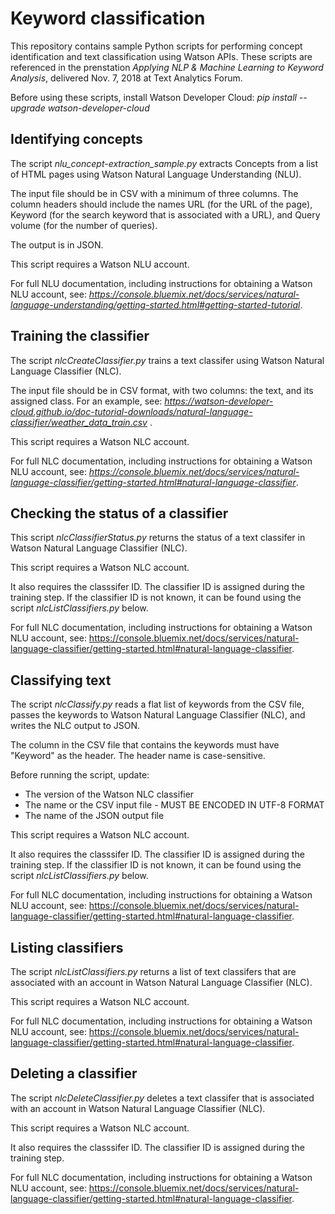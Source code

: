 # Keyword classification

This repository contains sample Python scripts for performing concept identification and text classification using Watson APIs.  These scripts are referenced in the prenstation *Applying NLP & Machine Learning to Keyword Analysis*, delivered Nov. 7, 2018 at Text Analytics Forum.

Before using these scripts, install Watson Developer Cloud: *pip install --upgrade watson-developer-cloud*

## Identifying concepts ##

The script *nlu_concept-extraction_sample.py* extracts Concepts from a list of HTML pages using Watson Natural Language Understanding (NLU).

The input file should be in CSV with a minimum of three columns.  The column headers should include the names URL (for the URL of the page), Keyword (for the search keyword that is associated with a URL), and Query volume (for the number of queries). 

The output is in JSON.

This script requires a Watson NLU account.

For full NLU documentation, including instructions for obtaining a Watson NLU account, see: *https://console.bluemix.net/docs/services/natural-language-understanding/getting-started.html#getting-started-tutorial*.

## Training the classifier ##

The script *nlcCreateClassifier.py* trains a text classifer using Watson Natural Language Classifier (NLC).

The input file should be in CSV format, with two columns: the text, and its assigned class.  For an example, see: *https://watson-developer-cloud.github.io/doc-tutorial-downloads/natural-language-classifier/weather_data_train.csv* . 

This script requires a Watson NLC account.

For full NLC documentation, including instructions for obtaining a Watson NLU account, see:  *https://console.bluemix.net/docs/services/natural-language-classifier/getting-started.html#natural-language-classifier*.

## Checking the status of a classifier ##

This script *nlcClassifierStatus.py* returns the status of a text classifer in Watson Natural Language Classifier (NLC).

This script requires a Watson NLC account.

It also requires the classsifer ID.   The classifier ID is assigned during the training step. If the classifier ID is not known, it can be found using the script *nlcListClassifiers.py* below.

For full NLC documentation, including instructions for obtaining a Watson NLU account, see:  https://console.bluemix.net/docs/services/natural-language-classifier/getting-started.html#natural-language-classifier.

## Classifying text ##

The script *nlcClassify.py* reads a flat list of keywords from the CSV file, passes the keywords to Watson Natural Language Classifier (NLC), and writes the NLC output to JSON.

The column in the CSV file that contains the keywords must have "Keyword" as the header.  The header name is case-sensitive.

Before running the script, update:

- The version of the Watson NLC classifier
- The name or the CSV input file - MUST BE ENCODED IN UTF-8 FORMAT
- The name of the JSON output file

This script requires a Watson NLC account.

It also requires the classsifer ID.   The classifier ID is assigned during the training step.  If the classifier ID is not known, it can be found using the script *nlcListClassifiers.py* below.

For full NLC documentation, including instructions for obtaining a Watson NLU account, see:  https://console.bluemix.net/docs/services/natural-language-classifier/getting-started.html#natural-language-classifier.

## Listing classifiers ##

The script *nlcListClassifiers.py* returns a list of text classifers that are associated with an account in Watson Natural Language Classifier (NLC).

This script requires a Watson NLC account.

For full NLC documentation, including instructions for obtaining a Watson NLU account, see:  https://console.bluemix.net/docs/services/natural-language-classifier/getting-started.html#natural-language-classifier.

## Deleting a classifier ##

The script *nlcDeleteClassifier.py* deletes a text classifer that is associated with an account in Watson Natural Language Classifier (NLC).

This script requires a Watson NLC account.

It also requires the classsifer ID.   The classifier ID is assigned during the training step.

For full NLC documentation, including instructions for obtaining a Watson NLU account, see:  https://console.bluemix.net/docs/services/natural-language-classifier/getting-started.html#natural-language-classifier.

